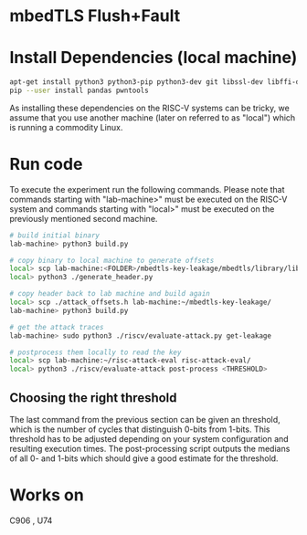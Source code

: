 # mbedTLS Flush+Fault

# Install Dependencies (local machine)
```bash
apt-get install python3 python3-pip python3-dev git libssl-dev libffi-dev build-essential
pip --user install pandas pwntools
```
As installing these dependencies on the RISC-V systems can be tricky, we assume that you use another machine (later on referred to as "local") which is running a commodity Linux.

# Run code
To execute the experiment run the following commands.
Please note that commands starting with "lab-machine>" must be executed on the RISC-V system and commands starting with "local>" must be executed on the previously mentioned second machine.

```bash
# build initial binary
lab-machine> python3 build.py

# copy binary to local machine to generate offsets
local> scp lab-machine:<FOLDER>/mbedtls-key-leakage/mbedtls/library/libmbedtls.so.8 .
local> python3 ./generate_header.py

# copy header back to lab machine and build again
local> scp ./attack_offsets.h lab-machine:~/mbedtls-key-leakage/ 
lab-machine> python3 build.py

# get the attack traces
lab-machine> sudo python3 ./riscv/evaluate-attack.py get-leakage

# postprocess them locally to read the key
local> scp lab-machine:~/risc-attack-eval risc-attack-eval/
local> python3 ./riscv/evaluate-attack post-process <THRESHOLD>
```

## Choosing the right threshold
The last command from the previous section can be given an threshold, which is the number of cycles that distinguish 0-bits from 1-bits. 
This threshold has to be adjusted depending on your system configuration and resulting execution times.
The post-processing script outputs the medians of all 0- and 1-bits which should give a good estimate for the threshold.

# Works on
C906 , U74